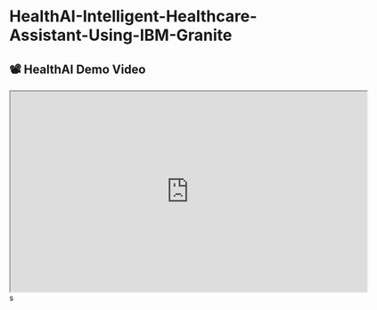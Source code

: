 # HealthAI-Intelligent-Healthcare-Assistant-Using-IBM-Granite
## 📽️ HealthAI Demo Video

<iframe src="https://drive.google.com/file/d/14zucn2faGhYhKUKLRsfYWDprjlAY2b9A/preview" width="640" height="360" allow="autoplay"></iframe>
s
